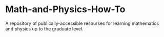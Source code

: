 # Math-and-Physics-How-To
A repository of publically-accessible resourses for learning mathematics and physics up to the graduate level.
